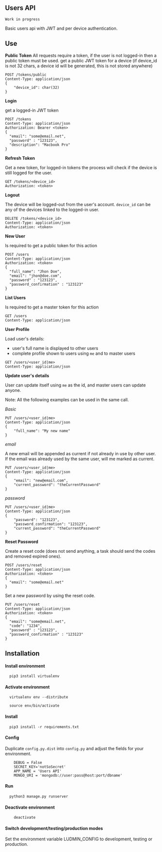 Users API
----------------
    Work in progress

Basic users api with JWT and per device authentication.

Use
----------------

**Public Token**
All requests require a token, if the user is not logged-in then a public token must be used.
get a public JWT token for a device (if device_id is not 32 chars, a device id will be generated, this is not stored anywhere)
```
POST /tokens/public
Content-Type: application/json
{
    "device_id": char(32)
}
```

**Login**

get a logged-in JWT token
```
POST /tokens
Content-Type: application/json
Authorization: Bearer <token>
{
  "email": "some@email.net",
  "password" : "123123",
  "description": "Macbook Pro"
} 
```

**Refresh Token**

Get a new token, for logged-in tokens the process will check if the device is still logged for the user.  
```
GET /tokens/<device_id>
Authorization: <token>
```

**Logout**

The device will be logged-out from the user's account.
`device_id` can be any of the devices linked to the logged-in user.
```
DELETE /tokens/<device_id>
Content-Type: application/json
Authorization: <token>
```

**New User**

Is required to get a public token for this action
```
POST /users
Content-Type: application/json
Authorization: <token>
{
  "full_name": "Jhon Doe",
  "email": "jhon@doe.com",
  "password" : "123123",
  "password_confirmation" : "123123"
} 
```

**List Users**

Is required to get a master token for this action
```
GET /users
Content-Type: application/json
```

**User Profile**

Load user's details:
- user's full name is displayed to other users
- complete profile shown to users using `me` and to master users
```
GET /users/<user_id|me>
Content-Type: application/json
```

**Update user's details**

User can update itself using `me` as the id, and master users can update anyone.

Note: All the following examples can be used in the same call.

*Basic*
```
PUT /users/<user_id|me>
Content-Type: application/json
{
    "full_name": "My new name"
}
```

*email*

A new email will be appended as current if not already in use by other user.
If the email was already used by the same user, will me marked as current.
```
PUT /users/<user_id|me>
Content-Type: application/json
{
    "email": "new@email.com",
    "current_password": "theCurrentPassword"
}
```

*password*
```
PUT /users/<user_id|me>
Content-Type: application/json
{
    "password": "123123",
    "password_confirmation": "123123",
    "current_password": "theCurrentPassword"
}
```

**Reset Password**

Create a reset code (does not send anything, a task should send the codes and removed expired ones).

```
POST /users/reset
Content-Type: application/json
Authorization: <token>
{
  "email": "some@email.net"
} 
```

Set a new password by using the reset code.

```
PUT /users/reset
Content-Type: application/json
Authorization: <token>
{
  "email": "some@email.net",
  "code": "1234",
  "password" : "123123",
  "password_confirmation" : "123123"
} 
```

Installation
----------------
#### Install environment ####
```
  pip3 install virtualenv
```

#### Activate environment ####
```
  virtualenv env --distribute

  source env/bin/activate
```

#### Install ####
```
  pip3 install -r requirements.txt
```

#### Config ####
Duplicate `config.py.dist` into `config.py` and adjust the fields for your environment.
```
    DEBUG = False
    SECRET_KEY='notSoSecret'
    APP_NAME = 'Users API'
    MONGO_URI = 'mongodb://user:pass@host:port/dbname'
```

#### Run ####
```
  python3 manage.py runserver
```

#### Deactivate environment ####
```
    deactivate
```
#### Switch development/testing/production modes ####
Set the environment variable LUDMIN_CONFIG to development, testing or production.

